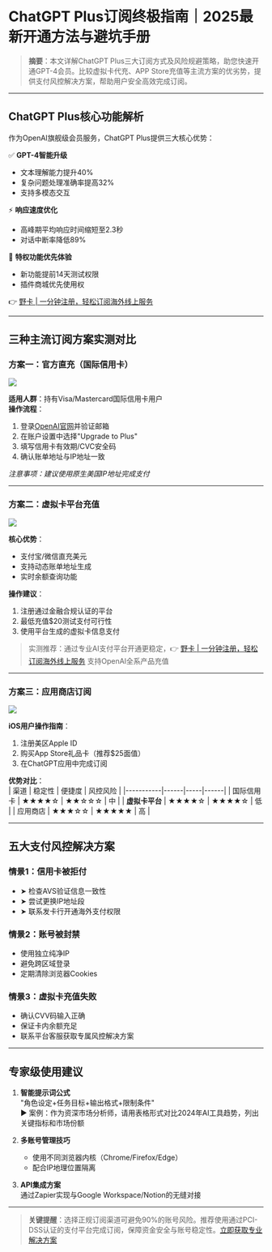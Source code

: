 # ChatGPT Plus订阅终极指南｜2025最新开通方法与避坑手册

> **摘要**：本文详解ChatGPT Plus三大订阅方式及风险规避策略，助您快速开通GPT-4会员。比较虚拟卡代充、APP Store充值等主流方案的优劣势，提供支付风控解决方案，帮助用户安全高效完成订阅。

---

## ChatGPT Plus核心功能解析

作为OpenAI旗舰级会员服务，ChatGPT Plus提供三大核心优势：

✅ **GPT-4智能升级**  
- 文本理解能力提升40%
- 复杂问题处理准确率提高32%
- 支持多模态交互

⚡ **响应速度优化**  
- 高峰期平均响应时间缩短至2.3秒
- 对话中断率降低89%

🚀 **特权功能优先体验**  
- 新功能提前14天测试权限
- 插件商城优先使用权

👉 [野卡 | 一分钟注册，轻松订阅海外线上服务](https://bbtdd.com/yeka)

---

## 三种主流订阅方案实测对比

### 方案一：官方直充（国际信用卡）
![](https://bbtdd.com/wp-content/uploads/img/549871589359671.webp)

**适用人群**：持有Visa/Mastercard国际信用卡用户  
**操作流程**：
1. 登录[OpenAI官网](https://openai.com)并验证邮箱
2. 在账户设置中选择"Upgrade to Plus"
3. 填写信用卡有效期/CVC安全码
4. 确认账单地址与IP地址一致

*注意事项：建议使用原生美国IP地址完成支付*

---

### 方案二：虚拟卡平台充值
![](https://bbtdd.com/wp-content/uploads/img/4552720349669.webp)

**核心优势**：  
- 支付宝/微信直充美元
- 支持动态账单地址生成
- 实时余额查询功能

**操作建议**：
1. 注册通过金融合规认证的平台
2. 最低充值$20测试支付可行性
3. 使用平台生成的虚拟卡信息支付

> 实测推荐：通过专业AI支付平台开通更稳定，👉 [野卡 | 一分钟注册，轻松订阅海外线上服务](https://bbtdd.com/yeka) 支持OpenAI全系产品充值

---

### 方案三：应用商店订阅
![](https://bbtdd.com/wp-content/uploads/img/57812860232314.webp)

**iOS用户操作指南**：
1. 注册美区Apple ID
2. 购买App Store礼品卡（推荐$25面值）
3. 在ChatGPT应用中完成订阅

**优势对比**：  
| 渠道        | 稳定性 | 便捷度 | 风控风险 |
|-----------|------|-----|------|
| 国际信用卡    | ★★★★☆ | ★★☆☆☆ | 中    |
| **虚拟卡平台** | ★★★★☆ | ★★★★☆ | 低    |
| 应用商店      | ★★★☆☆ | ★★★★★ | 高    |

---

## 五大支付风控解决方案

### 情景1：信用卡被拒付
- ➤ 检查AVS验证信息一致性
- ➤ 尝试更换IP地址段
- ➤ 联系发卡行开通海外支付权限

### 情景2：账号被封禁
- 使用独立纯净IP
- 避免跨区域登录
- 定期清除浏览器Cookies

### 情景3：虚拟卡充值失败
- 确认CVV码输入正确
- 保证卡内余额充足
- 联系平台客服获取专属风控解决方案

---

## 专家级使用建议

1. **智能提示词公式**  
   "角色设定+任务目标+输出格式+限制条件"  
   ► 案例：作为资深市场分析师，请用表格形式对比2024年AI工具趋势，列出关键指标和市场份额

2. **多账号管理技巧**  
   - 使用不同浏览器内核（Chrome/Firefox/Edge）
   - 配合IP地理位置隔离

3. **API集成方案**  
   通过Zapier实现与Google Workspace/Notion的无缝对接

---

> **关键提醒**：选择正规订阅渠道可避免90%的账号风险。推荐使用通过PCI-DSS认证的支付平台完成订阅，保障资金安全与账号稳定性。[立即获取专业解决方案](https://bbtdd.com/yeka)